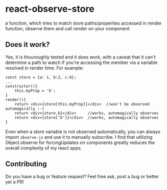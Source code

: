 # react-observe-store
a function, which tries to match store paths/properties accessed in render function, observe them and call render on your component

## Does it work?
Yes, it is thouroughly tested and it does work, with a caveat that it can't determine a path to watch if you're accessing the member via a variable resolved in render time.
For example:
```
const store = {a: 1, b:2, c:4};
...
constructor(){
	this.myProp = 'b';
}
render(){
	return <div>{store[this.myProp]}</div>	//won't be observed automagically :-(
	return <div>{store.b}</div>		//works, automagically observes
	return <div>{store['b']}</div>	//works, automagically observes
}
```
Even when a store variable is not observed automatically, you can always import `observe-js` and use it to manually subscribe.
I find that utilizing Object.observe for forcingUpdates on components greatly reduces the overall complexity of my react apps.

## Contributing
Do you have a bug or feature request? Feel free ask, post a bug or better yet a PR!
